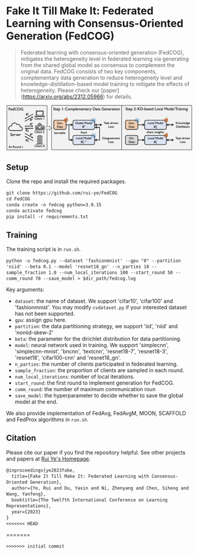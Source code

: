 # Fake It Till Make It: Federated Learning with Consensus-Oriented Generation (FedCOG)
> Federated learning with consensus-oriented generation (FedCOG), mitigates the heterogeneity level in federated learning via generating from the shared global model as consensus to complement the original data. FedCOG consists of two key components, complementary data generation to reduce heterogeneity level and knowledge-distillation-based model training to mitigate the effects of heterogeneity. Please check our [paper] (https://arxiv.org/abs/2312.05966) for details.

![intro](assets/overview_v1.png)


## Setup

Clone the repo and install the required packages.
```
git clone https://github.com/rui-ye/FedCOG
cd FedCOG
conda create -n fedcog python=3.9.15
conda activate fedcog
pip install -r requirements.txt
```

## Training
The training script is in `run.sh`.

```
python -u fedcog.py --dataset 'fashionmnist' --gpu "0" --partition 'niid' --beta 0.1 --model 'resnet18_gn' --n_parties 10 --sample_fraction 1.0 --num_local_iterations 100 --start_round 50 --comm_round 70 --save_model > $dir_path/fedcog.log
```

Key arguments:

- `dataset`: the name of dataset. We support 'cifar10', 'cifar100' and 'fashionmnist'. You may modify `cvdataset.py` if your interested dataset has not been supported.
- `gpu`: assign gpu here.
- `partition`: the data partitioning strategy, we support 'iid', 'niid' and 'noniid-skew-2'
- `beta`: the parameter for the dirichlet distribution for data partitioning.
- `model`: neural network used in training. We support 'simplecnn', 'simplecnn-mnist', 'bncnn', 'textcnn', 'resnet18-7', 'resnet18-3', 'resnet18', 'cifar100-cnn' and 'resnet18_gn'.
- `n_parties`: the number of clients participated in federated learning.
- `sample_fraction`: the proportion of clients are sampled in each round.
- `num_local_iterations`: number of local iterations.
- `start_round`: the first round to implement generation for FedCOG.
- `comm_round`: the number of maximum communication roun
- `save_model`: the hyperparameter to decide whether to save the global model at the end.

We also provide implementation of FedAvg, FedAvgM, MOON, SCAFFOLD and FedProx algorithms in `run.sh`.

## Citation

Please cite our paper if you find the repository helpful. See other projects and papers at [Rui Ye's Homepage](https://rui-ye.github.io/).

```
@inproceedings{ye2023fake,
  title={Fake It Till Make It: Federated Learning with Consensus-Oriented Generation},
  author={Ye, Rui and Du, Yaxin and Ni, Zhenyang and Chen, Siheng and Wang, Yanfeng},
  booktitle={The Twelfth International Conference on Learning Representations},
  year={2023}
}
<<<<<<< HEAD
```
=======
```
>>>>>>> initial commit
